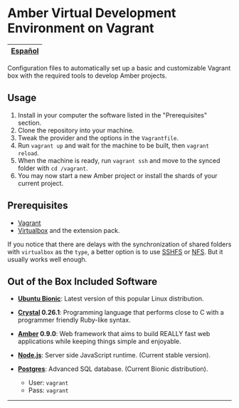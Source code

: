 
# Amber Virtual Development Environment on Vagrant

[Español][es] |
------------- |

Configuration files to automatically set up a basic and customizable Vagrant box with the required tools to develop Amber projects.

## Usage

1. Install in your computer the software listed in the "Prerequisites" section.
2. Clone the repository into your machine.
3. Tweak the provider and the options in the `Vagrantfile`.
4. Run `vagrant up` and wait for the machine to be built, then `vagrant reload`.
5. When the machine is ready, run `vagrant ssh` and move to the synced folder with `cd /vagrant`.
6. You may now start a new Amber project or install the shards of your current project.

## Prerequisites

* [Vagrant][0]
* [Virtualbox][1] and the extension pack.

If you notice that there are delays with the synchronization of shared folders with `virtualbox` as the `type`, a better option is to use [SSHFS][2] or [NFS][3]. But it usually works well enough.

## Out of the Box Included Software

* **[Ubuntu Bionic][4]**: Latest version of this popular Linux distribution.

* **[Crystal][5] 0.26.1**: Programming language that performs close to C with a programmer friendly Ruby-like syntax.

* **[Amber][6] 0.9.0**: Web framework that aims to build REALLY fast web applications while keeping things simple and enjoyable.

* **[Node.js][7]**: Server side JavaScript runtime. (Current stable version).

* **[Postgres][8]**: Advanced SQL database. (Current Bionic distribution).
  - User: `vagrant`
  - Pass: `vagrant`


---
[0]: https://www.vagrantup.com/downloads.html
[1]: https://www.virtualbox.org/wiki/Downloads
[2]: https://fedoramagazine.org/vagrant-sharing-folders-vagrant-sshfs/
[3]: https://www.vagrantup.com/docs/synced-folders/nfs.html
[4]: https://app.vagrantup.com/ubuntu/boxes/bionic64
[5]: https://crystal-lang.org/
[6]: https://amberframework.org/
[7]: https://nodejs.org/en/
[8]: https://www.postgresql.org/
[es]: lang/README.es.md
